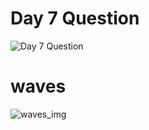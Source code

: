 # Day 7 Question
![Day 7 Question](https://github.com/user-attachments/assets/712f8610-291d-4ca3-a92c-b402adc9e5d5)

# waves
![waves_img](https://github.com/user-attachments/assets/3f3420dc-8d7f-4bd5-8d60-c2adc73ec97e)
